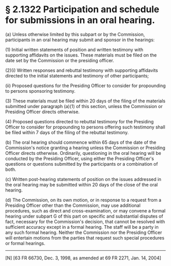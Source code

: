 # § 2.1322   Participation and schedule for submissions in an oral hearing.

(a) Unless otherwise limited by this subpart or by the Commission, participants in an oral hearing may submit and sponsor in the hearings:


(1) Initial written statements of position and written testimony with supporting affidavits on the issues. These materials must be filed on the date set by the Commission or the presiding officer.


(2)(i) Written responses and rebuttal testimony with supporting affidavits directed to the initial statements and testimony of other participants;


(ii) Proposed questions for the Presiding Officer to consider for propounding to persons sponsoring testimony.


(3) These materials must be filed within 20 days of the filing of the materials submitted under paragraph (a)(1) of this section, unless the Commission or Presiding Officer directs otherwise.


(4) Proposed questions directed to rebuttal testimony for the Presiding Officer to consider for propounding to persons offering such testimony shall be filed within 7 days of the filing of the rebuttal testimony.


(b) The oral hearing should commence within 65 days of the date of the Commission's notice granting a hearing unless the Commission or Presiding Officer directs otherwise. Ordinarily, questioning in the oral hearing will be conducted by the Presiding Officer, using either the Presiding Officer's questions or questions submitted by the participants or a combination of both.


(c) Written post-hearing statements of position on the issues addressed in the oral hearing may be submitted within 20 days of the close of the oral hearing.


(d) The Commission, on its own motion, or in response to a request from a Presiding Officer other than the Commission, may use additional procedures, such as direct and cross-examination, or may convene a formal hearing under subpart G of this part on specific and substantial disputes of fact, necessary for the Commission's decision, that cannot be resolved with sufficient accuracy except in a formal hearing. The staff will be a party in any such formal hearing. Neither the Commission nor the Presiding Officer will entertain motions from the parties that request such special procedures or formal hearings.



---

[N] [63 FR 66730, Dec. 3, 1998, as amended at 69 FR 2271, Jan. 14, 2004]




